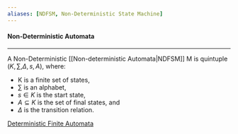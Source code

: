 ```yaml
---
aliases: [NDFSM, Non-Deterministic State Machine]
---
```


#### Non-Deterministic Automata
---
A Non-Deterministic [[Non-deterministic Automata|NDFSM]] M is quintuple $(K, \sum, \Delta, s, A)$, where:
- K is a finite set of states, 
- $\sum$ is an alphabet, 
- $s \in K$ is the start state, 
- $A \subseteq K$ is the set of final states, and 
- $\Delta$ is the transition relation.





[Deterministic Finite Automata](obsidian://open?vault=Theory%20Of%20Computation&file=Deterministic%20Finite%20Automata)

